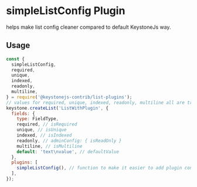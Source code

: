 <!--[meta]
section: list-plugins
title: simpleListPlugin
[meta]-->

# simpleListConfig Plugin

helps make list config cleaner compared to default KeystoneJs way.

## Usage

```js
const {
  simpleListConfig,
  required,
  unique,
  indexed,
  readonly,
  multiline,
} = require('@keystonejs-contrib/list-plugins');
// values for required, unique, indexed, readonly, multiline all are true
keystone.createList('ListWithPlugin', {
  fields: {
    type: FieldType,
    required, // isRequired
    unique, // isUnique
    indexed, // isIndexed
    readonly, // adminConfig: { isReadOnly }
    multiline, // isMultiline
    default: 'text\nvalue', // defaultValue
  },
  plugins: [
    simpleListConfig(), // function to make it easier to add plugin config later
  ],
});
```
